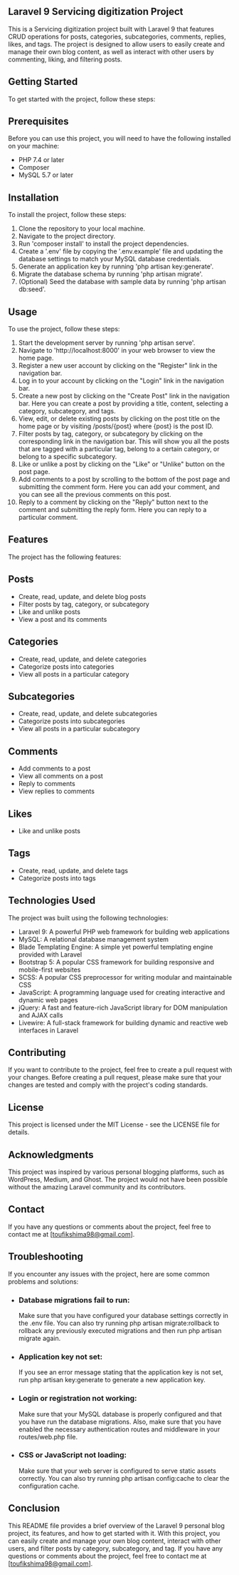 ## Laravel 9 Servicing digitization Project

This is a Servicing digitization project built with Laravel 9 that features CRUD operations for posts, categories, subcategories, comments, replies, likes, and tags. The project is designed to allow users to easily create and manage their own blog content, as well as interact with other users by commenting, liking, and filtering posts.

## Getting Started

To get started with the project, follow these steps:

## Prerequisites

Before you can use this project, you will need to have the following installed on your machine:

- PHP 7.4 or later
- Composer
- MySQL 5.7 or later

## Installation

To install the project, follow these steps:

1. Clone the repository to your local machine.
2. Navigate to the project directory.
3. Run 'composer install' to install the project dependencies.
4. Create a '.env' file by copying the '.env.example' file and updating the database settings to match your MySQL database credentials.
5. Generate an application key by running 'php artisan key:generate'.
6. Migrate the database schema by running 'php artisan migrate'.
7. (Optional) Seed the database with sample data by running 'php artisan db:seed'.

## Usage

To use the project, follow these steps:

1. Start the development server by running 'php artisan serve'.
2. Navigate to 'http://localhost:8000' in your web browser to view the home page.
3. Register a new user account by clicking on the "Register" link in the navigation bar.
4. Log in to your account by clicking on the "Login" link in the navigation bar.
5. Create a new post by clicking on the "Create Post" link in the navigation bar. Here you can create a post by providing a title, content, selecting a category, subcategory, and tags.
6. View, edit, or delete existing posts by clicking on the post title on the home page or by visiting /posts/{post} where {post} is the post ID.
7. Filter posts by tag, category, or subcategory by clicking on the corresponding link in the navigation bar. This will show you all the posts that are tagged with a particular tag, belong to a certain category, or belong to a specific subcategory.
8. Like or unlike a post by clicking on the "Like" or "Unlike" button on the post page.
9. Add comments to a post by scrolling to the bottom of the post page and submitting the comment form. Here you can add your comment, and you can see all the previous comments on this post.
10. Reply to a comment by clicking on the "Reply" button next to the comment and submitting the reply form. Here you can reply to a particular comment.

## Features

The project has the following features:

## Posts

- Create, read, update, and delete blog posts
- Filter posts by tag, category, or subcategory
- Like and unlike posts
- View a post and its comments

## Categories
- Create, read, update, and delete categories
- Categorize posts into categories
- View all posts in a particular category

## Subcategories

- Create, read, update, and delete subcategories
- Categorize posts into subcategories
- View all posts in a particular subcategory

## Comments

- Add comments to a post
- View all comments on a post
- Reply to comments
- View replies to comments

## Likes

- Like and unlike posts

## Tags

- Create, read, update, and delete tags
- Categorize posts into tags

## Technologies Used

The project was built using the following technologies:

- Laravel 9: A powerful PHP web framework for building web applications
- MySQL: A relational database management system
- Blade Templating Engine: A simple yet powerful templating engine provided with Laravel
- Bootstrap 5: A popular CSS framework for building responsive and mobile-first websites
- SCSS: A popular CSS preprocessor for writing modular and maintainable CSS
- JavaScript: A programming language used for creating interactive and dynamic web pages
- jQuery: A fast and feature-rich JavaScript library for DOM manipulation and AJAX calls
- Livewire: A full-stack framework for building dynamic and reactive web interfaces in Laravel

## Contributing

If you want to contribute to the project, feel free to create a pull request with your changes. Before creating a pull request, please make sure that your changes are tested and comply with the project's coding standards.

## License
This project is licensed under the MIT License - see the LICENSE file for details.

## Acknowledgments
This project was inspired by various personal blogging platforms, such as WordPress, Medium, and Ghost. The project would not have been possible without the amazing Laravel community and its contributors.

## Contact
If you have any questions or comments about the project, feel free to contact me at [toufikshima98@gmail.com].

## Troubleshooting

If you encounter any issues with the project, here are some common problems and solutions:

- <h3> Database migrations fail to run: </h3> Make sure that you have configured your database settings correctly in the .env file. You can also try running php artisan migrate:rollback to rollback any previously executed migrations and then run php artisan migrate again.
- <h3> Application key not set: </h3> If you see an error message stating that the application key is not set, run php artisan key:generate to generate a new application key.
- <h3> Login or registration not working:</h3>  Make sure that your MySQL database is properly configured and that you have run the database migrations. Also, make sure that you have enabled the necessary authentication routes and middleware in your routes/web.php file.
- <h3> CSS or JavaScript not loading: </h3> Make sure that your web server is configured to serve static assets correctly. You can also try running php artisan config:cache to clear the configuration cache.

## Conclusion

This README file provides a brief overview of the Laravel 9 personal blog project, its features, and how to get started with it. With this project, you can easily create and manage your own blog content, interact with other users, and filter posts by category, subcategory, and tag. If you have any questions or comments about the project, feel free to contact me at [toufikshima98@gmail.com].
